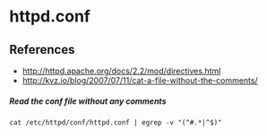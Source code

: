 # httpd.conf

## References
* http://httpd.apache.org/docs/2.2/mod/directives.html
* http://kvz.io/blog/2007/07/11/cat-a-file-without-the-comments/


##### Read the conf file without any comments
```
cat /etc/httpd/conf/httpd.conf | egrep -v "(^#.*|^$)"
```
